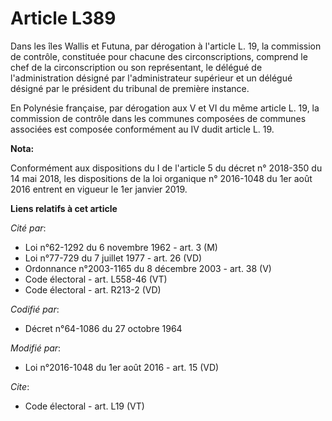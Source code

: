# Article L389

Dans les îles Wallis et Futuna, par dérogation à l'article L. 19, la commission de contrôle, constituée pour chacune des
circonscriptions, comprend le chef de la circonscription ou son représentant, le délégué de l'administration désigné par
l'administrateur supérieur et un délégué désigné par le président du tribunal de première instance. 

En Polynésie française, par dérogation aux V et VI du même article L. 19, la commission de contrôle dans les communes
composées de communes associées est composée conformément au IV dudit article L. 19.

**Nota:**

Conformément aux dispositions du I de l'article 5 du décret n° 2018-350 du 14 mai 2018, les dispositions de la loi organique
n° 2016-1048 du 1er août 2016 entrent en vigueur le 1er janvier 2019.

**Liens relatifs à cet article**

_Cité par_:

  - Loi n°62-1292 du 6 novembre 1962 - art. 3 (M)
  - Loi n°77-729 du 7 juillet 1977 - art. 26 (VD)
  - Ordonnance n°2003-1165 du 8 décembre 2003 - art. 38 (V)
  - Code électoral - art. L558-46 (VT)
  - Code électoral - art. R213-2 (VD)

_Codifié par_:

  - Décret n°64-1086 du 27 octobre 1964

_Modifié par_:

  - Loi n°2016-1048 du 1er août 2016 - art. 15 (VD)

_Cite_:

  - Code électoral - art. L19 (VT)
